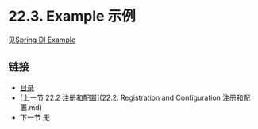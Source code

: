 22.3. Example 示例
========================

见[Spring DI Example](https://github.com/jersey/jersey/tree/2.13/examples/helloworld-spring-webapp)

## 链接
* [目录](../目录.md)
* [上一节 22.2 注册和配置](22.2. Registration and Configuration 注册和配置.md)
* 下一节 无 